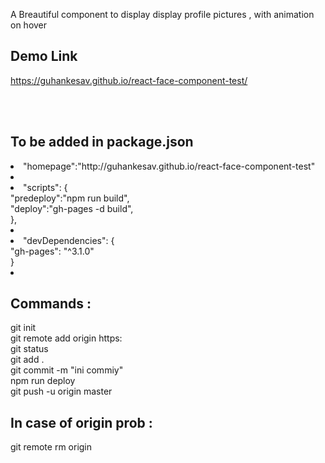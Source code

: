 
A Breautiful component to display display profile pictures , with animation on hover

## Demo Link <br/>
<h>https://guhankesav.github.io/react-face-component-test/<h/>

<br/>
<br/>

## To be added in package.json
  <li>"homepage":"http://guhankesav.github.io/react-face-component-test"<br/><li/>
    <li>"scripts": {<br/>
    "predeploy":"npm run build",<br/>
    "deploy":"gh-pages -d build",<br/>
  },<br/><li/>
   <li>"devDependencies": {<br/>
    "gh-pages": "^3.1.0"<br/>
  }<br/><li/>
  
## Commands :<br/>
git init<br/>
git remote add origin https: <br/>
git status<br/>
git add .<br/>
git commit -m "ini commiy"<br/>
npm run deploy<br/>
git push -u origin master<br/>

## In case of origin prob :<br/>
git remote rm origin

